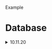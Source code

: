 Example

# Database

<details>

  <summary>10.11.20</summary>
  
  <p>

  <details>

    <summary>[tab][space]Asdia_</summary>
    
    <p>

[tab][space]| Key | Value |
[tab][space]| Key1 | Value1 |
  
    </p>

  </details>

  </p>

</details>

